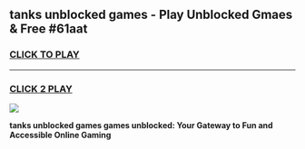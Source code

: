 
## tanks unblocked games - Play Unblocked Gmaes & Free #61aat
<h3>
<a href="https://premium.freeplayer.one?title=tanks_unblocked_games&ref=03M">CLICK TO PLAY</a></h3>
<hr>

<h3>
<a href="https://premium.freeplayer.one?title=tanks_unblocked_games&ref=03M">CLICK 2 PLAY</a>
  
</h3>

<a href="https://premium.freeplayer.one?title=tanks_unblocked_games&ref=03M"><img src="https://clearcache.store/games.png"></a>


**tanks unblocked games games unblocked: Your Gateway to Fun and Accessible Online Gaming**
